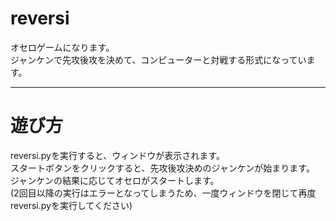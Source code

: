 # reversi

オセロゲームになります。  
ジャンケンで先攻後攻を決めて、コンピューターと対戦する形式になっています。  
***
# 遊び方
reversi.pyを実行すると、ウィンドウが表示されます。  
スタートボタンをクリックすると、先攻後攻決めのジャンケンが始まります。  
ジャンケンの結果に応じてオセロがスタートします。  
(2回目以降の実行はエラーとなってしまうため、一度ウィンドウを閉じて再度reversi.pyを実行してください)
